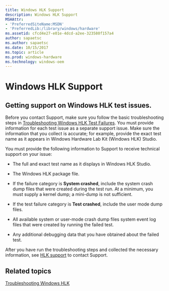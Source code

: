 ```yaml
---
title: Windows HLK Support
description: Windows HLK Support
MSHAttr:
- 'PreferredSiteName:MSDN'
- 'PreferredLib:/library/windows/hardware'
ms.assetid: cfcd4e27-e01e-4dcd-a2ee-323580f157a4
author: sapaetsc
ms.author: sapaetsc
ms.date: 10/15/2017
ms.topic: article
ms.prod: windows-hardware
ms.technology: windows-oem
---
```


# Windows HLK Support


## <span id="getting_support_on_windows_hlk_test_issues."></span><span id="GETTING_SUPPORT_ON_WINDOWS_HLK_TEST_ISSUES."></span>Getting support on Windows HLK test issues.


Before you contact Support, make sure you follow the basic troubleshooting steps in [Troubleshooting Windows HLK Test Failures](troubleshooting-windows-hlk-test-failures.md). You must provide information for each test issue as a separate support issue. Make sure the information that you collect is accurate; for example, provide the exact test name as it appears in Windows Hardware Lab Kit (Windows HLK) Studio.

You must provide the following information to Support to receive technical support on your issue:

-   The full and exact test name as it displays in Windows HLK Studio.

-   The Windows HLK package file.

-   If the failure category is **System crashed**, include the system crash dump files that were created during the test run. At a minimum, you must supply a kernel dump; a mini-dump is not sufficient.

-   If the test failure category is **Test crashed**, include the user mode dump files.

-   All available system or user-mode crash dump files system event log files that were created by running the failed test.

-   Any additional debugging data that you have obtained about the failed test.

After you have run the troubleshooting steps and collected the necessary information, see [HLK support](https://support.microsoft.com/oas/default.aspx?&prid=15192) to contact Support.

## <span id="related_topics"></span>Related topics


[Troubleshooting Windows HLK](troubleshooting-windows-hlk.md)

 

 







